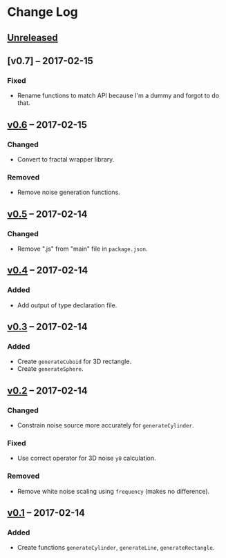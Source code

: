 # Change Log

## [Unreleased]

## [v0.7] – 2017-02-15
### Fixed
- Rename functions to match API because I'm a dummy and forgot to do that.

## [v0.6] – 2017-02-15
### Changed
- Convert to fractal wrapper library.

### Removed
- Remove noise generation functions.

## [v0.5] – 2017-02-14
### Changed
- Remove ".js" from "main" file in `package.json`.

## [v0.4] – 2017-02-14
### Added
- Add output of type declaration file.

## [v0.3] – 2017-02-14
### Added
- Create `generateCuboid` for 3D rectangle.
- Create `generateSphere`.

## [v0.2] – 2017-02-14
### Changed
- Constrain noise source more accurately for `generateCylinder`.

### Fixed
- Use correct operator for 3D noise `y0` calculation.

### Removed
- Remove white noise scaling using `frequency` (makes no difference).

## [v0.1] – 2017-02-14
### Added
- Create functions `generateCylinder`, `generateLine`, `generateRectangle`.

[Unreleased]: https://github.com/joshforisha/fractal-noise-js/compare/v0.7...HEAD
[v0.6]: https://github.com/joshforisha/fractal-noise-js/compare/v0.6...v0.7
[v0.6]: https://github.com/joshforisha/fractal-noise-js/compare/v0.5...v0.6
[v0.5]: https://github.com/joshforisha/fractal-noise-js/compare/v0.4...v0.5
[v0.4]: https://github.com/joshforisha/fractal-noise-js/compare/v0.3...v0.4
[v0.3]: https://github.com/joshforisha/fractal-noise-js/compare/v0.2...v0.3
[v0.2]: https://github.com/joshforisha/fractal-noise-js/compare/v0.1...v0.2
[v0.1]: https://github.com/joshforisha/fractal-noise-js/releases/tag/v0.1
